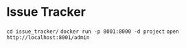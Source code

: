 # Issue Tracker

`cd issue_tracker/`
`docker run -p 8001:8000 -d project`
`open http://localhost:8001/admin`
